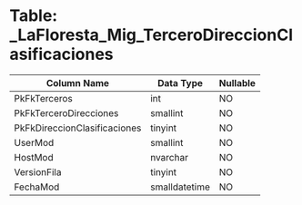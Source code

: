 # Table: _LaFloresta_Mig_TerceroDireccionClasificaciones

| Column Name | Data Type | Nullable |
|-------------|-----------|----------|
| PkFkTerceros | int | NO |
| PkFkTerceroDirecciones | smallint | NO |
| PkFkDireccionClasificaciones | tinyint | NO |
| UserMod | smallint | NO |
| HostMod | nvarchar | NO |
| VersionFila | tinyint | NO |
| FechaMod | smalldatetime | NO |
